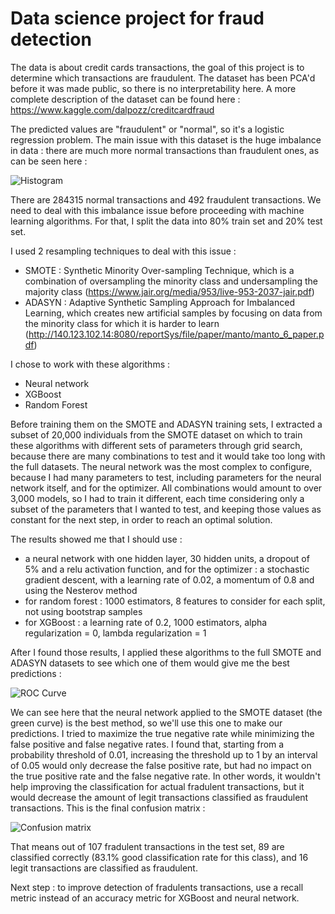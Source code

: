 # Data science project for fraud detection

The data is about credit cards transactions, the goal of this project is to determine which transactions are fraudulent. The dataset has been PCA'd before it was made public, so there is no interpretability here. A more complete description of the dataset can be found here : https://www.kaggle.com/dalpozz/creditcardfraud

The predicted values are "fraudulent" or "normal", so it's a logistic regression problem. The main issue with this dataset is the huge imbalance in data : there are much more normal transactions than fraudulent ones, as can be seen here :

![Histogram](http://image.noelshack.com/fichiers/2017/40/3/1507074091-histogram.png)

There are 284315 normal transactions and 492 fraudulent transactions. We need to deal with this imbalance issue before proceeding with machine learning algorithms. For that, I split the data into 80% train set and 20% test set.

I used 2 resampling techniques to deal with this issue : 
- SMOTE : Synthetic Minority Over-sampling Technique, which is a combination of oversampling the minority class and undersampling the majority class (https://www.jair.org/media/953/live-953-2037-jair.pdf)
- ADASYN : Adaptive Synthetic Sampling Approach for Imbalanced Learning, which creates new artificial samples by focusing on data from the minority class for which it is harder to learn (http://140.123.102.14:8080/reportSys/file/paper/manto/manto_6_paper.pdf)

I chose to work with these algorithms :
- Neural network
- XGBoost
- Random Forest

Before training them on the SMOTE and ADASYN training sets, I extracted a subset of 20,000 individuals from the SMOTE dataset on which to train these algorithms with different sets of parameters through grid search, because there are many combinations to test and it would take too long with the full datasets. The neural network was the most complex to configure, because I had many parameters to test, including parameters for the neural network itself, and for the optimizer. All combinations would amount to over 3,000 models, so I had to train it different, each time considering only a subset of the parameters that I wanted to test, and keeping those values as constant for the next step, in order to reach an optimal solution.

The results showed me that I should use :
- a neural network with one hidden layer, 30 hidden units, a dropout of 5% and a relu activation function, and for the optimizer : a stochastic gradient descent, with a learning rate of 0.02, a momentum of 0.8 and using the Nesterov method
- for random forest : 1000 estimators, 8 features to consider for each split, not using bootstrap samples
- for XGBoost : a learning rate of 0.2, 1000 estimators, alpha regularization = 0, lambda regularization = 1

After I found those results, I applied these algorithms to the full SMOTE and ADASYN datasets to see which one of them would give me the best predictions :

![ROC Curve](http://image.noelshack.com/fichiers/2017/40/3/1507140281-roc-curve.png)

We can see here that the neural network applied to the SMOTE dataset (the green curve) is the best method, so we'll use this one to make our predictions. I tried to maximize the true negative rate while minimizing the false positive and false negative rates. I found that, starting from a probability threshold of 0.01, increasing the threshold up to 1 by an interval of 0.05 would only decrease the false positive rate, but had no impact on the true positive rate and the false negative rate.  In other words, it wouldn't help improving the classification for actual fradulent transactions, but it would decrease the amount of legit transactions classified as fraudulent transactions. This is the final confusion matrix : 

![Confusion matrix](http://image.noelshack.com/fichiers/2017/40/3/1507142532-confusion-matrix.png)

That means out of 107 fradulent transactions in the test set, 89 are classified correctly (83.1% good classification rate for this class), and 16 legit transactions are classified as fraudulent.

Next step : to improve detection of fradulents transactions, use a recall metric instead of an accuracy metric for XGBoost and neural network.
